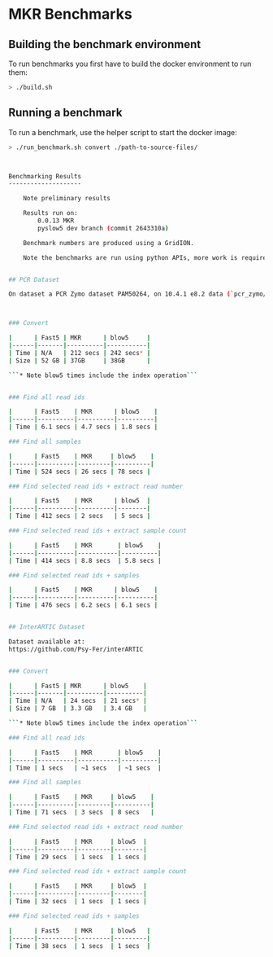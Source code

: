 MKR Benchmarks
==============

Building the benchmark environment
----------------------------------

To run benchmarks you first have to build the docker environment to run them:

```bash
> ./build.sh
```


Running a benchmark
-------------------

To run a benchmark, use the helper script to start the docker image:

```bash
> ./run_benchmark.sh convert ./path-to-source-files/



Benchmarking Results
--------------------

    Note preliminary results

    Results run on:
        0.0.13 MKR
        pyslow5 dev branch (commit 2643310a)

    Benchmark numbers are produced using a GridION.

    Note the benchmarks are run using python APIs, more work is required on C benchmarks.


## PCR Dataset

On dataset a PCR Zymo dataset PAM50264, on 10.4.1 e8.2 data (`pcr_zymo/20220419_1706_2E_PAM50264_3c6f33f1`):



### Convert

|      | Fast5 | MKR      | blow5     |
|------|-------|----------|-----------|
| Time | N/A   | 212 secs | 242 secs* |
| Size | 52 GB | 37GB     | 38GB      |

```* Note blow5 times include the index operation```


### Find all read ids

|      | Fast5    | MKR      | blow5    |
|------|----------|----------|----------|
| Time | 6.1 secs | 4.7 secs | 1.8 secs |

### Find all samples

|      | Fast5    | MKR     | blow5    |
|------|----------|---------|----------|
| Time | 524 secs | 26 secs | 78 secs |

### Find selected read ids + extract read number

|      | Fast5    | MKR      | blow5  |
|------|----------|----------|--------|
| Time | 412 secs | 2 secs   | 5 secs |

### Find selected read ids + extract sample count

|      | Fast5    | MKR       | blow5    |
|------|----------|-----------|----------|
| Time | 414 secs | 8.8 secs  | 5.8 secs |

### Find selected read ids + samples

|      | Fast5    | MKR      | blow5    |
|------|----------|----------|----------|
| Time | 476 secs | 6.2 secs | 6.1 secs |


## InterARTIC Dataset

Dataset available at:
https://github.com/Psy-Fer/interARTIC


### Convert

|      | Fast5 | MKR      | blow5    |
|------|-------|----------|----------|
| Time | N/A   | 24 secs  | 21 secs* |
| Size | 7 GB  | 3.3 GB   | 3.4 GB   |

```* Note blow5 times include the index operation```

### Find all read ids

|      | Fast5    | MKR       | blow5    |
|------|----------|-----------|----------|
| Time | 1 secs   | ~1 secs   | ~1 secs  |

### Find all samples

|      | Fast5    | MKR     | blow5    |
|------|----------|---------|----------|
| Time | 71 secs  | 3 secs  | 8 secs   |

### Find selected read ids + extract read number

|      | Fast5    | MKR     | blow5  |
|------|----------|---------|--------|
| Time | 29 secs  | 1 secs  | 1 secs |

### Find selected read ids + extract sample count

|      | Fast5    | MKR     | blow5  |
|------|----------|---------|--------|
| Time | 32 secs  | 1 secs  | 1 secs |

### Find selected read ids + samples

|      | Fast5    | MKR     | blow5   |
|------|----------|---------|---------|
| Time | 38 secs  | 1 secs  | 1 secs  |
